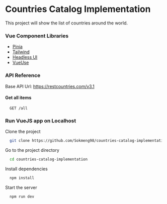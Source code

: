 # Countries Catalog Implementation

This project will show the list of countries around the world.

### Vue Component Libraries

- [Pinia](https://pinia.vuejs.org)
- [Tailwind](https://tailwindcss.com)
- [Headless UI](https://headlessui.com)
- [VueUse](https://vueuse.org)

### API Reference

Base API Url: https://restcountries.com/v3.1

#### Get all items

```
  GET /all
```

### Run VueJS app on Localhost

Clone the project

```bash
  git clone https://github.com/Sokmeng98/countries-catalog-implementation.git
```

Go to the project directory

```bash
  cd countries-catalog-implementation
```

Install dependencies

```bash
  npm install
```

Start the server

```bash
  npm run dev
```
